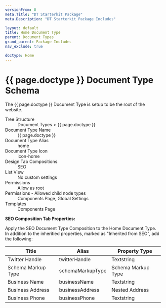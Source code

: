 ```yaml
---
versionFrom: 8
meta.Title: "DT Starterkit Package"
meta.Description: "DT Starterkit Package Includes"

layout: default
title: Home Document Type
parent: Document Types
grand_parent: Package Includes
nav_exclude: true

doctype: Home
---
```


# {{ page.doctype }} Document Type Schema

The {{ page.doctype }} Document Type is setup to be the root of the website. 

<dl>
    <dt>Tree Structure</dt> <dd>Document Types > {{ page.doctype }}</dd>
    <dt>Document Type Name</dt> <dd>{{ page.doctype }}</dd>
    <dt>Document Type Alias</dt> <dd>home</dd>
    <dt>Document Type Icon</dt> <dd>icon-home</dd>
    <dt>Design Tab Compositions</dt> <dd>SEO</dd>
    <dt>List View</dt> <dd>No custom settings</dd>
    <dt>Permissions</dt> <dd>Allow as root</dd>
    <dt>Permissions - Allowed child node types</dt> <dd>Components Page, Global Settings</dd>
    <dt>Templates</dt> <dd>Components Page</dd>
</dl>

**SEO Composition Tab Properties:**

Apply the SEO Document Type Composition to the Home Document Type. In addition to the inheritied properties, marked as "Inherited from SEO", add the following:

| Title | Alias | Property Type |
|-------|-------|---------------|
| Twitter Handle | twitterHandle | Textstring |
| Schema Markup Type | schemaMarkupType | Schema Markup Type |
| Business Name | businessName | Textstring |
| Business Address | businessAddress | Nested Address |
| Business Phone | businessPhone | Textstring |